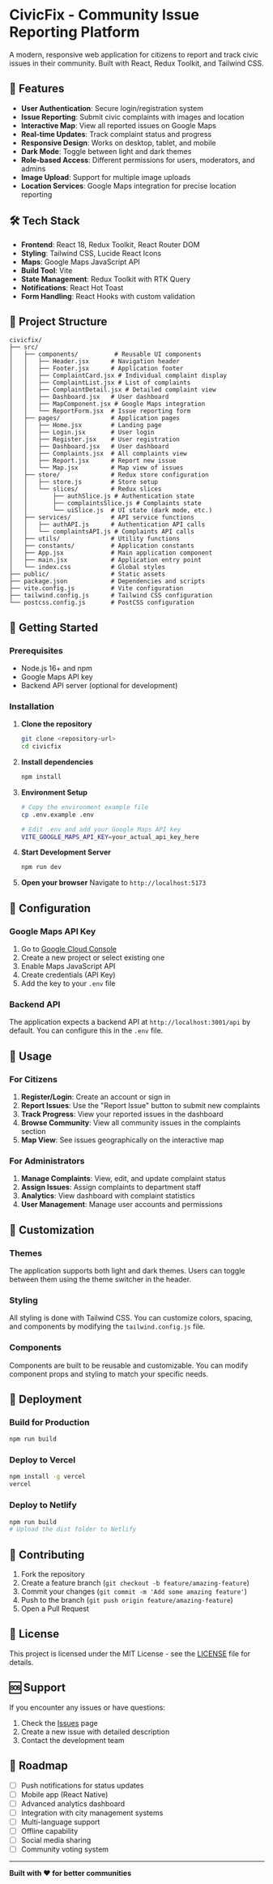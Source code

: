 # CivicFix - Community Issue Reporting Platform

A modern, responsive web application for citizens to report and track civic issues in their community. Built with React, Redux Toolkit, and Tailwind CSS.

## 🚀 Features

- **User Authentication**: Secure login/registration system
- **Issue Reporting**: Submit civic complaints with images and location
- **Interactive Map**: View all reported issues on Google Maps
- **Real-time Updates**: Track complaint status and progress
- **Responsive Design**: Works on desktop, tablet, and mobile
- **Dark Mode**: Toggle between light and dark themes
- **Role-based Access**: Different permissions for users, moderators, and admins
- **Image Upload**: Support for multiple image uploads
- **Location Services**: Google Maps integration for precise location reporting

## 🛠️ Tech Stack

- **Frontend**: React 18, Redux Toolkit, React Router DOM
- **Styling**: Tailwind CSS, Lucide React Icons
- **Maps**: Google Maps JavaScript API
- **Build Tool**: Vite
- **State Management**: Redux Toolkit with RTK Query
- **Notifications**: React Hot Toast
- **Form Handling**: React Hooks with custom validation

## 📁 Project Structure

```
civicfix/
├── src/
│   ├── components/          # Reusable UI components
│   │   ├── Header.jsx      # Navigation header
│   │   ├── Footer.jsx      # Application footer
│   │   ├── ComplaintCard.jsx # Individual complaint display
│   │   ├── ComplaintList.jsx # List of complaints
│   │   ├── ComplaintDetail.jsx # Detailed complaint view
│   │   ├── Dashboard.jsx   # User dashboard
│   │   ├── MapComponent.jsx # Google Maps integration
│   │   └── ReportForm.jsx  # Issue reporting form
│   ├── pages/              # Application pages
│   │   ├── Home.jsx        # Landing page
│   │   ├── Login.jsx       # User login
│   │   ├── Register.jsx    # User registration
│   │   ├── Dashboard.jsx   # User dashboard
│   │   ├── Complaints.jsx  # All complaints view
│   │   ├── Report.jsx      # Report new issue
│   │   └── Map.jsx         # Map view of issues
│   ├── store/              # Redux store configuration
│   │   ├── store.js        # Store setup
│   │   └── slices/         # Redux slices
│   │       ├── authSlice.js # Authentication state
│   │       ├── complaintsSlice.js # Complaints state
│   │       └── uiSlice.js  # UI state (dark mode, etc.)
│   ├── services/           # API service functions
│   │   ├── authAPI.js      # Authentication API calls
│   │   └── complaintsAPI.js # Complaints API calls
│   ├── utils/              # Utility functions
│   ├── constants/          # Application constants
│   ├── App.jsx             # Main application component
│   ├── main.jsx            # Application entry point
│   └── index.css           # Global styles
├── public/                 # Static assets
├── package.json            # Dependencies and scripts
├── vite.config.js          # Vite configuration
├── tailwind.config.js      # Tailwind CSS configuration
└── postcss.config.js       # PostCSS configuration
```

## 🚀 Getting Started

### Prerequisites

- Node.js 16+ and npm
- Google Maps API key
- Backend API server (optional for development)

### Installation

1. **Clone the repository**
   ```bash
   git clone <repository-url>
   cd civicfix
   ```

2. **Install dependencies**
   ```bash
   npm install
   ```

3. **Environment Setup**
   ```bash
   # Copy the environment example file
   cp .env.example .env
   
   # Edit .env and add your Google Maps API key
   VITE_GOOGLE_MAPS_API_KEY=your_actual_api_key_here
   ```

4. **Start Development Server**
   ```bash
   npm run dev
   ```

5. **Open your browser**
   Navigate to `http://localhost:5173`

## 🔑 Configuration

### Google Maps API Key

1. Go to [Google Cloud Console](https://console.cloud.google.com/)
2. Create a new project or select existing one
3. Enable Maps JavaScript API
4. Create credentials (API Key)
5. Add the key to your `.env` file

### Backend API

The application expects a backend API at `http://localhost:3001/api` by default. You can configure this in the `.env` file.

## 📱 Usage

### For Citizens
1. **Register/Login**: Create an account or sign in
2. **Report Issues**: Use the "Report Issue" button to submit new complaints
3. **Track Progress**: View your reported issues in the dashboard
4. **Browse Community**: View all community issues in the complaints section
5. **Map View**: See issues geographically on the interactive map

### For Administrators
1. **Manage Complaints**: View, edit, and update complaint status
2. **Assign Issues**: Assign complaints to department staff
3. **Analytics**: View dashboard with complaint statistics
4. **User Management**: Manage user accounts and permissions

## 🎨 Customization

### Themes
The application supports both light and dark themes. Users can toggle between them using the theme switcher in the header.

### Styling
All styling is done with Tailwind CSS. You can customize colors, spacing, and components by modifying the `tailwind.config.js` file.

### Components
Components are built to be reusable and customizable. You can modify component props and styling to match your specific needs.

## 🚀 Deployment

### Build for Production
```bash
npm run build
```

### Deploy to Vercel
```bash
npm install -g vercel
vercel
```

### Deploy to Netlify
```bash
npm run build
# Upload the dist folder to Netlify
```

## 🤝 Contributing

1. Fork the repository
2. Create a feature branch (`git checkout -b feature/amazing-feature`)
3. Commit your changes (`git commit -m 'Add some amazing feature'`)
4. Push to the branch (`git push origin feature/amazing-feature`)
5. Open a Pull Request

## 📄 License

This project is licensed under the MIT License - see the [LICENSE](LICENSE) file for details.

## 🆘 Support

If you encounter any issues or have questions:

1. Check the [Issues](https://github.com/your-repo/civicfix/issues) page
2. Create a new issue with detailed description
3. Contact the development team

## 🔮 Roadmap

- [ ] Push notifications for status updates
- [ ] Mobile app (React Native)
- [ ] Advanced analytics dashboard
- [ ] Integration with city management systems
- [ ] Multi-language support
- [ ] Offline capability
- [ ] Social media sharing
- [ ] Community voting system

---

**Built with ❤️ for better communities** 